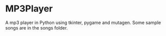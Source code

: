 # MP3Player
A mp3 player in Python using tkinter, pygame and mutagen. Some sample songs are in the songs folder. 

